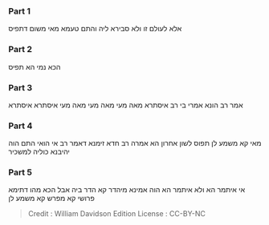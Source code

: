 
### Part 1
אלא לעולם זו ולא סבירא ליה והתם טעמא מאי משום דתפיס

### Part 2
הכא נמי הא תפיס

### Part 3
אמר רב הונא אמרי בי רב איסתרא מאה מעי מאה מעי מאה מעי איסתרא איסתרא

### Part 4
מאי קא משמע לן תפוס לשון אחרון הא אמרה רב חדא זימנא דאמר רב אי הואי התם הוה יהיבנא כוליה למשכיר

### Part 5
אי איתמר הא ולא איתמר הא הוה אמינא מיהדר קא הדר ביה אבל הכא מהו דתימא פרושי קא מפרש קא משמע לן

>Credit : William Davidson Edition
>License : CC-BY-NC